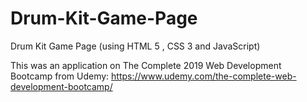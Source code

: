 # Drum-Kit-Game-Page

Drum Kit Game Page (using HTML 5 , CSS 3 and JavaScript)

This was an application on The Complete 2019 Web Development Bootcamp from Udemy: https://www.udemy.com/the-complete-web-development-bootcamp/
